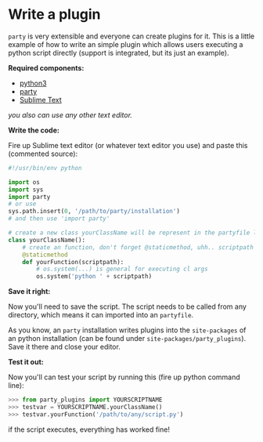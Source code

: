 # Write a plugin

``party`` is very extensible and everyone can create plugins for it. This is a little example of how to write an simple plugin which allows users executing a python script directly (support is integrated, but its just an example).

**Required components:**

- [python3](https://python.org/downloads)
- [party](https://github.com/torwart/party/releases)
- [Sublime Text](https://sublimetext.com)

_you also can use any other text editor._

**Write the code:**

Fire up Sublime text editor (or whatever text editor you use) and paste this (commented source):

```py
#!/usr/bin/env python

import os
import sys
import party
# or use
sys.path.insert(0, '/path/to/party/installation')
# and then use 'import party'

# create a new class yourClassName will be represent in the partyfile like gitClient or brewClient
class yourClassName():
	# create an function, don't forget @staticmethod, uhh.. scriptpath represents the path to the script
	@staticmethod
	def yourFunction(scriptpath):
		# os.system(...) is general for executing cl args
		os.system('python ' + scriptpath)
```

**Save it right:**

Now you'll need to save the script. The script needs to be called from any directory, which means it can imported into an ``partyfile``.

As you know, an ``party`` installation writes plugins into the ``site-packages`` of an python installation (can be found under ``site-packages/party_plugins``). Save it there and close your editor.

**Test it out:**

Now you'll can test your script by running this (fire up python command line):

```py
>>> from party_plugins import YOURSCRIPTNAME
>>> testvar = YOURSCRIPTNAME.yourClassName()
>>> testvar.yourFunction('/path/to/any/script.py')
```

if the script executes, everything has worked fine!

